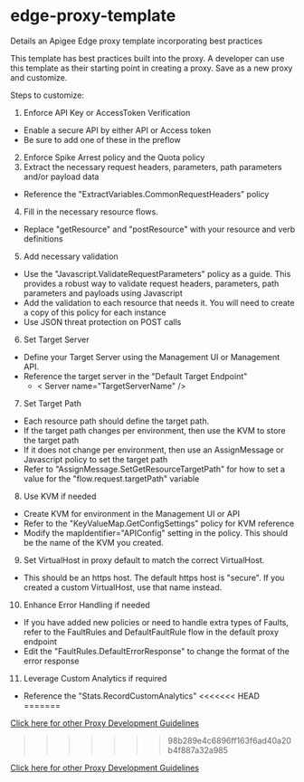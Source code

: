 # edge-proxy-template
Details an Apigee Edge proxy template incorporating best practices

This template has best practices built into the proxy.  A developer can use this template as their starting point in creating a proxy.  Save as a new proxy and customize.

Steps to customize:

1. Enforce API Key or AccessToken Verification
  * Enable a secure API by either API or Access token
  * Be sure to add one of these in the preflow
2. Enforce Spike Arrest policy and the Quota policy
3. Extract the necessary request headers, parameters, path parameters and/or payload data
  * Reference the "ExtractVariables.CommonRequestHeaders" policy
4. Fill in the necessary resource flows.
  * Replace "getResource" and "postResource" with your resource and verb definitions
5. Add necessary validation
  * Use the "Javascript.ValidateRequestParameters" policy as a guide.  This provides a robust way to validate request headers, parameters, path parameters and payloads using Javascript
  * Add the validation to each resource that needs it.  You will need to create a copy of this policy for each instance
  * Use JSON threat protection on POST calls
6. Set Target Server
  * Define your Target Server using the Management UI or Management API.
  * Reference the target server in the "Default Target Endpoint"
    * &lt; Server name="TargetServerName" /&gt;
7. Set Target Path
  * Each resource path should define the target path.
  * If the target path changes per environment, then use the KVM to store the target path
  * If it does not change per environment, then use an AssignMessage or Javascript policy to set the target path
  * Refer to "AssignMessage.SetGetResourceTargetPath" for how to set a value for the "flow.request.targetPath" variable
8. Use KVM if needed
  * Create KVM for environment in the Management UI or API
  * Refer to the "KeyValueMap.GetConfigSettings" policy for KVM reference
  * Modify the mapIdentifier="APIConfig" setting in the policy.  This should be the name of the KVM you created.
9. Set VirtualHost in proxy default to match the correct VirtualHost.
  * This should be an https host.  The default https host is "secure".  If you created a custom VirtualHost, use that name instead.  
10. Enhance Error Handling if needed
  * If you have added new policies or need to handle extra types of Faults, refer to the FaultRules and DefaultFaultRule flow in the default proxy endpoint
  * Edit the "FaultRules.DefaultErrorResponse" to change the format of the error response
11. Leverage Custom Analytics if required
  * Reference the "Stats.RecordCustomAnalytics"
<<<<<<< HEAD
=======

[Click here for other Proxy Development Guidelines](ProxyDevelopmentGuidelines.md)
>>>>>>> 98b289e4c6896ff163f6ad40a20b4f887a32a985

[Click here for other Proxy Development Guidelines](ProxyDevelopmentGuidelines.md)
